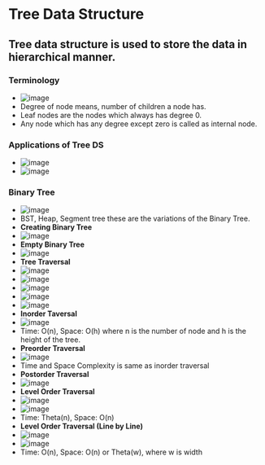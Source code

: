 # Tree Data Structure

## Tree data structure is used to store the data in hierarchical manner.

### Terminology
- ![image](https://github.com/shubham-156760530/DSA-Questions/assets/59314528/dee4dabb-9f7b-4536-a1ab-4f3872a08a54)
- Degree of node means, number of children a node has.
- Leaf nodes are the nodes which always has degree 0.
- Any node which has any degree except zero is called as internal node.

### Applications of Tree DS
- ![image](https://github.com/shubham-156760530/DSA-Questions/assets/59314528/45450e46-fb16-40c5-aba2-b2c567ee53d5)
- ![image](https://github.com/shubham-156760530/DSA-Questions/assets/59314528/016bdac6-9d0f-4779-aafd-59989779caf7)

### Binary Tree
- ![image](https://github.com/shubham-156760530/DSA-Questions/assets/59314528/8795839e-443e-4254-9cff-16150040a4f4)
- BST, Heap, Segment tree these are the variations of the Binary Tree.
- __Creating Binary Tree__
- ![image](https://github.com/shubham-156760530/DSA-Questions/assets/59314528/17e26af4-a22d-4dd7-9f4a-ba3d7bb817c2)
- __Empty Binary Tree__
- ![image](https://github.com/shubham-156760530/DSA-Questions/assets/59314528/ba647585-d1e7-437f-8269-71c60f105d5b)
- __Tree Traversal__
- ![image](https://github.com/shubham-156760530/DSA-Questions/assets/59314528/3faab0d4-5b0a-4536-92e3-c2d3c2d61412)
- ![image](https://github.com/shubham-156760530/DSA-Questions/assets/59314528/0ab744e4-ed55-4b8c-b42f-ebbe62b3ab62)
- ![image](https://github.com/shubham-156760530/DSA-Questions/assets/59314528/952f58af-3614-480b-9af9-ebf1638f77f2)
- ![image](https://github.com/shubham-156760530/DSA-Questions/assets/59314528/3196a373-851f-4b4b-b171-1720cfdd64d0)
- ![image](https://github.com/shubham-156760530/DSA-Questions/assets/59314528/68ce769e-cfd2-4961-b835-b2778a94c251)
- __Inorder Taversal__
- ![image](https://github.com/shubham-156760530/DSA-Questions/assets/59314528/ae4b63eb-c02d-4ba0-bc17-4e89e4eda0f8)
- Time: O(n), Space: O(h) where n is the number of node and h is the height of the tree.
- __Preorder Traversal__
- ![image](https://github.com/shubham-156760530/DSA-Questions/assets/59314528/6d4c344b-1c67-4d2c-9024-8dbb00a1021d)
- Time and Space Complexity is same as inorder traversal
- __Postorder Traversal__
- ![image](https://github.com/shubham-156760530/DSA-Questions/assets/59314528/ab355373-15b1-4489-9730-8c9efe2c7cd5)
- __Level Order Traversal__
- ![image](https://github.com/shubham-156760530/DSA-Questions/assets/59314528/9e64e06c-e6ce-47d4-937c-d88aa39e6d58)
- ![image](https://github.com/shubham-156760530/DSA-Questions/assets/59314528/c2d463b2-5a2b-4e7e-8f0a-ec0ed79bd53c)
- Time: Theta(n), Space: O(n)
- __Level Order Traversal (Line by Line)__
- ![image](https://github.com/shubham-156760530/DSA-Questions/assets/59314528/1c2b6a13-1577-4237-b2cc-2b244fc6077c)
- ![image](https://github.com/shubham-156760530/DSA-Questions/assets/59314528/7201ab39-d689-423c-b257-11843c4a663d)
- Time: O(n), Space: O(n) or Theta(w), where w is width
















